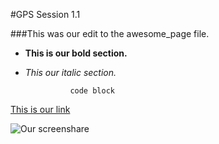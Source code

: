 #GPS Session 1.1

###This was our edit to the awesome_page file.

* **This is our bold section.**
* *This our italic section.*

				code block

[This is our link](google.com)

![Our screenshare](https://cloud.githubusercontent.com/assets/19291504/17645014/9df639fa-614d-11e6-84ad-2abdb765d531.png)